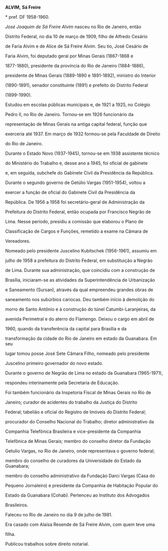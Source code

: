 **ALVIM,** **Sá Freire**



\* pref. DF 1958-1960.



*José Joaquim de Sá Freire Alvim* nasceu no Rio de Janeiro, então

Distrito Federal, no dia 10 de março de 1909, filho de Alfredo Cesário

de Faria Alvim e de Alice de Sá Freire Alvim. Seu tio, José Cesário de

Faria Alvim, foi deputado geral por Minas Gerais (1867-1868 e

1877-1880), presidente da província do Rio de Janeiro (1884-1886),

presidente de Minas Gerais (1889-1890 e 1891-1892), ministro do Interior

(1890-1891), senador constituinte (1891) e prefeito do Distrito Federal

(1899-1990).



Estudou em escolas públicas municipais e, de 1921 a 1925, no Colégio

Pedro II, no Rio de Janeiro. Tornou-se em 1926 funcionário da

representação de Minas Gerais na antiga capital federal, função que

exerceria até 1937. Em março de 1932 formou-se pela Faculdade de Direito

do Rio de Janeiro.



Durante o Estado Novo (1937-1945), tornou-se em 1938 assistente técnico

do Ministério do Trabalho e, desse ano a 1945, foi oficial de gabinete

e, em seguida, subchefe do Gabinete Civil da Presidência da República.

Durante o segundo governo de Getúlio Vargas (1951-1954), voltou a

exercer a função de oficial do Gabinete Civil da Presidência da

República. De 1956 a 1958 foi secretário-geral de Administração da

Prefeitura do Distrito Federal, então ocupada por Francisco Negrão de

Lima. Nesse período, presidiu a comissão que elaborou o Plano de

Classificação de Cargos e Funções, remetido a exame na Câmara de

Vereadores.



Nomeado pelo presidente Juscelino Kubitschek (1956-1961), assumiu em

julho de 1958 a prefeitura do Distrito Federal, em substituição a Negrão

de Lima. Durante sua administração, que coincidiu com a construção de

Brasília, iniciaram-se as atividades da Superintendência de Urbanização

e Saneamento (Sursan), através da qual empreendeu grandes obras de

saneamento nos subúrbios cariocas. Deu também início à demolição do

morro de Santo Antônio e à construção do túnel Catumbi-Laranjeiras, da

avenida Perimetral e do aterro do Flamengo. Deixou o cargo em abril de

1960, quando da transferência da capital para Brasília e da

transformação da cidade do Rio de Janeiro em estado da Guanabara. Em seu

lugar tomou posse José Sete Câmara Filho, nomeado pelo presidente

Juscelino primeiro governador do novo estado.



Durante o governo de Negrão de Lima no estado da Guanabara (1965-1971),

respondeu interinamente pela Secretaria de Educação.



Foi também funcionário da Inspetoria Fiscal de Minas Gerais no Rio de

Janeiro; curador de acidentes do trabalho da Justiça do Distrito

Federal; tabelião e oficial do Registro de Imóveis do Distrito Federal;

procurador do Conselho Nacional do Trabalho; diretor administrativo da

Companhia Telefônica Brasileira e vice-presidente da Companhia

Telefônica de Minas Gerais; membro do conselho diretor da Fundação

Getulio Vargas, no Rio de Janeiro, onde representava o governo federal;

membro do conselho de curadores da Universidade do Estado da Guanabara;

membro do conselho administrativo da Fundação Darci Vargas (Casa do

Pequeno Jornaleiro) e presidente da Companhia de Habitação Popular do

Estado da Guanabara (Cohab). Pertenceu ao Instituto dos Advogados

Brasileiros.



Faleceu no Rio de Janeiro no dia 9 de julho de 1981.



Era casado com Alaísa Resende de Sá Freire Alvim, com quem teve uma

filha.



Publicou trabalhos sobre direito notarial.



